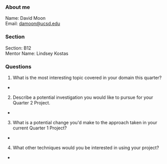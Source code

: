 ### About me
Name: David Moon\
Email: damoon@ucsd.edu

### Section
Section: B12 \
Mentor Name: Lindsey Kostas

### Questions
1. What is the most interesting topic covered in your domain this quarter?
  -
2. Describe a potential investigation you would like to pursue for your Quarter 2 Project.
  - 
3. What is a potential change you'd make to the approach taken in your current Quarter 1 Project?
  - 
4. What other techniques would you be interested in using your project?
  - 